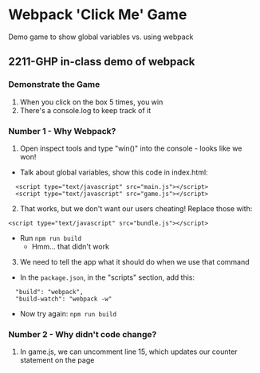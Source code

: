 # Webpack 'Click Me' Game
Demo game to show global variables vs. using webpack
## 2211-GHP in-class demo of webpack

### Demonstrate the Game
1. When you click on the box 5 times, you win
2. There's a console.log to keep track of it


### Number 1 - Why Webpack?
1. Open inspect tools and type "win()" into the console - looks like we won!
- Talk about global variables, show this code in index.html:
```
  <script type="text/javascript" src="main.js"></script>
  <script type="text/javascript" src="game.js"></script>
```
2. That works, but we don't want our users cheating! Replace those with:
```
<script type="text/javascript" src="bundle.js"></script>
```
- Run ```npm run build```
  - Hmm... that didn't work

3. We need to tell the app what it should do when we use that command
- In the ```package.json```, in the "scripts" section, add this:
```
  "build": "webpack", 
  "build-watch": "webpack -w"
```
- Now try again: ```npm run build```
### Number 2 - Why didn't code change?
1. In game.js, we can uncomment line 15, which updates our counter statement on the page 
